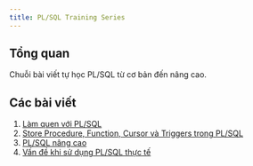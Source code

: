 ```yaml
---
title: PL/SQL Training Series
---
```


## Tổng quan
Chuỗi bài viết tự học PL/SQL từ cơ bản đến nâng cao.

## Các bài viết

1. <a href="/vuepress-blog/blog-posts/back-end/redis-basic.html" target="_blank">Làm quen với PL/SQL</a>
2. <a href="/vuepress-blog/blog-posts/back-end/oracle-plsql-intermediate.htmll" target="_blank">Store Procedure, Function, Cursor và Triggers trong PL/SQL</a>
3. <a href="/vuepress-blog/blog-posts/back-end/oracle-plsql-advanced.html" target="_blank">PL/SQL nâng cao</a>
4. <a href="/vuepress-blog/blog-posts/back-end/oracle-plsql-expert.html" target="_blank">Vấn đề khi sử dụng PL/SQL thực tế</a>
